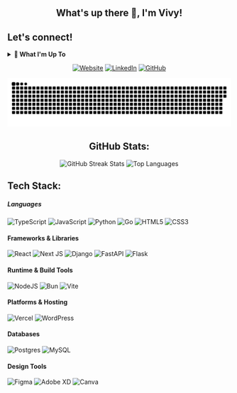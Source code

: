 <h2 align="center">What's up there 👋, I'm Vivy!</h2>
</hr>

## Let's connect!
<details>
  <summary><strong>🌱 What I'm Up To</strong></summary>
  &emsp;• Fullstack Developer with experience in NextJS, Python, Go & ERP systems. </br>
  &emsp;• Currently deepening my skills in frontend engineering. </br>
  &emsp;• Open to collaborating on impactful web & system development projects. </br>
  &emsp;• Let’s connect: <a href="mailto:vivycahyani@gmail.com">vivycahyani@gmail.com</a> </br>
  &emsp;• Pronouns: She/Her </br>
  &emsp;• Fun fact: Cat enthusiast & occasional UI tinkerer! 🐱 </br>
</details>
<p></p>
<p align="center">
  <!-- <a href="https://vivy-c.github.io/" target="_blank"><img src="https://raw.githubusercontent.com/rahuldkjain/github-profile-readme-generator/master/src/images/icons/Social/wordpress.svg" alt="Website" height="30" width="40" /></a>
  <a href="https://www.linkedin.com/in/vivy-c/" target="_blank"><img src="https://raw.githubusercontent.com/rahuldkjain/github-profile-readme-generator/master/src/images/icons/Social/linked-in-alt.svg" alt="LinkedIn" height="30" width="40" /></a>
  <a href="https://github.com/vivy-c" target="_blank"><img src="https://raw.githubusercontent.com/rahuldkjain/github-profile-readme-generator/master/src/images/icons/Social/github.svg" alt="GitHub" height="30" width="40" /></a> -->
  <!-- <a href="https://vivy-c.github.io/" target="_blank"><img alt="Website" src="https://img.shields.io/badge/website-ffffff?style=for-the-badge&logo=About.me&logoColor=black"></a>
  <a href="https://www.linkedin.com/in/vivy-c/" target="_blank"><img alt="LinkedIn" src="https://img.shields.io/badge/LinkedIn-ffffff?style=for-the-badge&logo=linkedin&logoColor=black"></a>
  <a href="https://github.com/vivy-c" target="_blank"><img alt="GitHub" src="https://img.shields.io/badge/GitHub-ffffff?style=for-the-badge&logo=github&logoColor=black"></a> -->
    <a href="https://vivy-c.github.io/" target="_blank"><img alt="Website" src="https://img.shields.io/badge/website-ffffff?style=for-the-badge&logoColor=black"></a>
    <a href="https://www.linkedin.com/in/vivy-c/" target="_blank"><img alt="LinkedIn" src="https://img.shields.io/badge/LinkedIn-ffffff?style=for-the-badge&logo=LinkedIn&logoColor=black"></a>
    <a href="https://github.com/vivy-c" target="_blank"><img alt="GitHub" src="https://img.shields.io/badge/GitHub-ffffff?style=for-the-badge&logoColor=black"></a>
</p>

<picture>
  <source media="(prefers-color-scheme: dark)" srcset="https://raw.githubusercontent.com/tobiasmeyhoefer/tobiasmeyhoefer/output/github-snake-dark.svg" />
  <source media="(prefers-color-scheme: light)" srcset="https://raw.githubusercontent.com/vivy-c/vivy-c/output/github-snake.svg" />
  <img alt="github-snake" src="https://raw.githubusercontent.com/vivy-c/vivy-c/output/github-snake.svg" />
</picture>


<h2 align="center">GitHub Stats:</h2>

<p align="center">
  <img src="https://nirzak-streak-stats.vercel.app/?user=vivy-c&theme=gotham&hide_border=false&card_width=1000" alt="GitHub Streak Stats" />
  <img src="https://github-readme-stats.vercel.app/api/top-langs/?username=vivy-c&theme=gotham&hide_border=false&include_all_commits=true&count_private=true&layout=compact&card_width=1000" alt="Top Languages" />
</p>


## Tech Stack:

##### Languages
![TypeScript](https://img.shields.io/badge/typescript-black?style=for-the-badge&logo=typescript&logoColor=white) ![JavaScript](https://img.shields.io/badge/javascript-black?style=for-the-badge&logo=javascript&logoColor=white) ![Python](https://img.shields.io/badge/python-black?style=for-the-badge&logo=python&logoColor=white) ![Go](https://img.shields.io/badge/go-black?style=for-the-badge&logo=go&logoColor=white) ![HTML5](https://img.shields.io/badge/html5-black?style=for-the-badge&logo=html5&logoColor=white) ![CSS3](https://img.shields.io/badge/css3-black?style=for-the-badge&logo=css3&logoColor=white)

#### Frameworks & Libraries
![React](https://img.shields.io/badge/react-black?style=for-the-badge&logo=react&logoColor=white) ![Next JS](https://img.shields.io/badge/Next-black?style=for-the-badge&logo=next.js&logoColor=white) ![Django](https://img.shields.io/badge/django-black?style=for-the-badge&logo=django&logoColor=white) ![FastAPI](https://img.shields.io/badge/FastAPI-black?style=for-the-badge&logo=fastapi&logoColor=white) ![Flask](https://img.shields.io/badge/flask-black?style=for-the-badge&logo=flask&logoColor=white)

#### Runtime & Build Tools
![NodeJS](https://img.shields.io/badge/node.js-black?style=for-the-badge&logo=node.js&logoColor=white) ![Bun](https://img.shields.io/badge/Bun-black?style=for-the-badge&logo=bun&logoColor=white) ![Vite](https://img.shields.io/badge/vite-black?style=for-the-badge&logo=vite&logoColor=white)

#### Platforms & Hosting
![Vercel](https://img.shields.io/badge/vercel-%23000000.svg?style=for-the-badge&logo=vercel&logoColor=white) ![WordPress](https://img.shields.io/badge/WordPress-black?style=for-the-badge&logo=WordPress&logoColor=white)

#### Databases
![Postgres](https://img.shields.io/badge/postgres-black?style=for-the-badge&logo=postgresql&logoColor=white) ![MySQL](https://img.shields.io/badge/mysql-black?style=for-the-badge&logo=mysql&logoColor=white)

#### Design Tools
![Figma](https://img.shields.io/badge/figma-black?style=for-the-badge&logo=figma&logoColor=white) ![Adobe XD](https://img.shields.io/badge/Adobe%20XD-black?style=for-the-badge&logo=Adobe%20XD&logoColor=white) ![Canva](https://img.shields.io/badge/Canva-black?style=for-the-badge&logo=Canva&logoColor=white)




